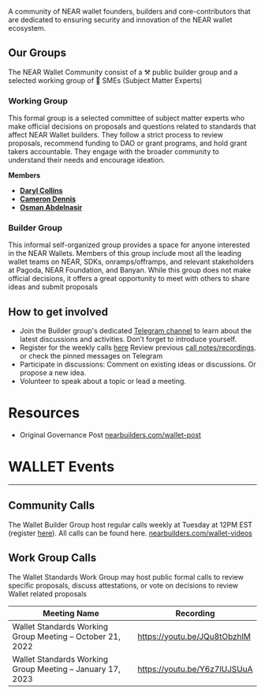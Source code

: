 A community of NEAR wallet founders, builders and core-contributors that are dedicated to ensuring security and innovation of the NEAR wallet ecosystem.

## **Our Groups**

The NEAR Wallet Community consist of a ⚒️ public builder group and a selected working group of 🧠 SMEs (Subject Matter Experts)

### **Working Group**

This formal group is a selected committee of subject matter experts who make official decisions on proposals and questions related to standards that affect NEAR Wallet builders. They follow a strict process to review proposals, recommend funding to DAO or grant programs, and hold grant takers accountable. They engage with the broader community to understand their needs and encourage ideation.

**Members**

- **[Daryl Collins](https://github.com/MaximusHaximus)**
- **[Cameron Dennis](https://github.com/cameron-NEAR)**
- **[Osman Abdelnasir](https://github.com/esaminu)**

### Builder Group

This informal self-organized group provides a space for anyone interested in the NEAR Wallets. Members of this group include most all the leading wallet teams on NEAR, SDKs, onramps/offramps, and relevant stakeholders at Pagoda, NEAR Foundation, and Banyan. While this group does not make official decisions, it offers a great opportunity to meet with others to share ideas and submit proposals

## **How to get involved**

- Join the Builder group's dedicated [Telegram channel](https://nearbuilders.com/tg-wallet) to learn about the latest discussions and activities. Don’t forget to introduce yourself.
- Register for the weekly calls [here](https://nearbuilders.com/wallet-calendar)   Review previous [call notes/recordings](https://nearbuilders.com/wallet-notes).  or check the pinned messages on Telegram
- Participate in discussions: Comment on existing ideas or discussions. Or propose a new idea.
- Volunteer to speak about a topic or lead a meeting.

# Resources

- Original Governance Post [nearbuilders.com/wallet-post](http://nearbuilders.com/wallet-post)

# WALLET Events

---

## **Community Calls**

The Wallet Builder Group host regular calls weekly at Tuesday at 12PM EST  (register [here](https://nearbuilders.com/wallet-calendar)). All calls can be found here. [nearbuilders.com/wallet-videos](http://nearbuilders.com/wallet-videos) 

## **Work Group Calls**

The Wallet Standards Work Group may host public formal calls to review specific proposals, discuss attestations, or vote on decisions to review Wallet related proposals

| Meeting Name | Recording |
| --- | --- |
| Wallet Standards Working Group Meeting – October 21, 2022  | https://youtu.be/JQu8tObzhlM |
| Wallet Standards Working Group Meeting – January 17, 2023 | https://youtu.be/Y6z7lUJSUuA |


